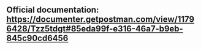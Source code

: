 ## Official documentation: https://documenter.getpostman.com/view/11796428/Tzz5tdgt#85eda99f-e316-46a7-b9eb-845c90cd6456
